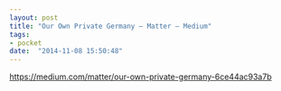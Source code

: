 ```yaml
---
layout: post
title: "Our Own Private Germany – Matter – Medium"
tags:
- pocket
date:  "2014-11-08 15:50:48"
---
```


https://medium.com/matter/our-own-private-germany-6ce44ac93a7b

